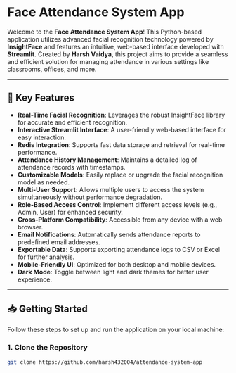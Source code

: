 # Face Attendance System App

Welcome to the **Face Attendance System App**! This Python-based application utilizes advanced facial recognition technology powered by **InsightFace** and features an intuitive, web-based interface developed with **Streamlit**. Created by **Harsh Vaidya**, this project aims to provide a seamless and efficient solution for managing attendance in various settings like classrooms, offices, and more.

---

## 🌟 Key Features

- **Real-Time Facial Recognition**: Leverages the robust InsightFace library for accurate and efficient recognition.
- **Interactive Streamlit Interface**: A user-friendly web-based interface for easy interaction.
- **Redis Integration**: Supports fast data storage and retrieval for real-time performance.
- **Attendance History Management**: Maintains a detailed log of attendance records with timestamps.
- **Customizable Models**: Easily replace or upgrade the facial recognition model as needed.
- **Multi-User Support**: Allows multiple users to access the system simultaneously without performance degradation.
- **Role-Based Access Control**: Implement different access levels (e.g., Admin, User) for enhanced security.
- **Cross-Platform Compatibility**: Accessible from any device with a web browser.
- **Email Notifications**: Automatically sends attendance reports to predefined email addresses.
- **Exportable Data**: Supports exporting attendance logs to CSV or Excel for further analysis.
- **Mobile-Friendly UI**: Optimized for both desktop and mobile devices.
- **Dark Mode**: Toggle between light and dark themes for better user experience.

---

## 📥 Getting Started

Follow these steps to set up and run the application on your local machine:

### 1. Clone the Repository
```bash
git clone https://github.com/harsh432004/attendance-system-app


